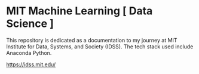 # MIT Machine Learning [ Data Science ]

This repository is dedicated as a documentation to my journey at MIT Institute for Data, Systems, and Society (IDSS).  The tech stack used include Anaconda Python.

https://idss.mit.edu/
